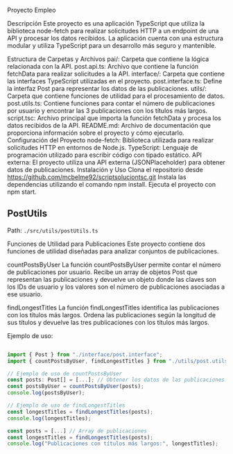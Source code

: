 Proyecto Empleo

Descripción
Este proyecto es una aplicación TypeScript que utiliza la biblioteca node-fetch para realizar solicitudes HTTP a un endpoint de una API y procesar los datos recibidos. La aplicación cuenta con una estructura modular y utiliza TypeScript para un desarrollo más seguro y mantenible.

Estructura de Carpetas y Archivos
pai/: Carpeta que contiene la lógica relacionada con la API.
post.api.ts: Archivo que contiene la función fetchData para realizar solicitudes a la API.
interface/: Carpeta que contiene las interfaces TypeScript utilizadas en el proyecto.
post.interface.ts: Define la interfaz Post para representar los datos de las publicaciones.
utils/: Carpeta que contiene funciones de utilidad para el procesamiento de datos.
post.utils.ts: Contiene funciones para contar el número de publicaciones por usuario y encontrar las 3 publicaciones con los títulos más largos.
script.tsc: Archivo principal que importa la función fetchData y procesa los datos recibidos de la API.
README.md: Archivo de documentación que proporciona información sobre el proyecto y cómo ejecutarlo.
Configuración del Proyecto
node-fetch: Biblioteca utilizada para realizar solicitudes HTTP en entornos de Node.js.
TypeScript: Lenguaje de programación utilizado para escribir código con tipado estático.
API externa: El proyecto utiliza una API externa (JSONPlaceholder) para obtener datos de publicaciones.
Instalación y Uso
Clona el repositorio desde https://github.com/mcbelme92/scriptsoluciontsc.git
Instala las dependencias utilizando el comando npm install.
Ejecuta el proyecto con npm start.

## PostUtils

Path: `./src/utils/postUtils.ts`

Funciones de Utilidad para Publicaciones
Este proyecto contiene dos funciones de utilidad diseñadas para analizar conjuntos de publicaciones.

countPostsByUser
La función countPostsByUser permite contar el número de publicaciones por usuario. Recibe un array de objetos Post que representan las publicaciones y devuelve un objeto donde las claves son los IDs de usuario y los valores son el número de publicaciones asociadas a ese usuario.

findLongestTitles
La función findLongestTitles identifica las publicaciones con los títulos más largos. Ordena las publicaciones según la longitud de sus títulos y devuelve las tres publicaciones con los títulos más largos.

Ejemplo de uso:

```ts

import { Post } from "./interface/post.interface";
import { countPostsByUser, findLongestTitles } from "./utils/post.utils.ts";

// Ejemplo de uso de countPostsByUser
const posts: Post[] = [...]; // Obtener los datos de las publicaciones
const postsByUser = countPostsByUser(posts);
console.log(postsByUser);

// Ejemplo de uso de findLongestTitles
const longestTitles = findLongestTitles(posts);
console.log(longestTitles);

const posts = [...] // Array de publicaciones
const longestTitles = findLongestTitles(posts);
console.log("Publicaciones con títulos más largos:", longestTitles);

```
